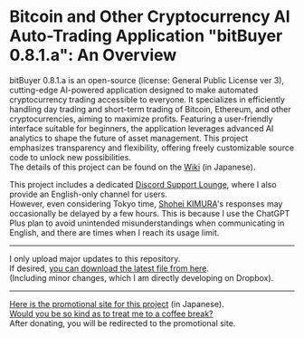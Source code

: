 # Bitcoin and Other Cryptocurrency AI Auto-Trading Application "bitBuyer 0.8.1.a": An Overview
bitBuyer 0.8.1.a is an open-source (license: General Public License ver 3), cutting-edge AI-powered application designed to make automated cryptocurrency trading accessible to everyone. It specializes in efficiently handling day trading and short-term trading of Bitcoin, Ethereum, and other cryptocurrencies, aiming to maximize profits. Featuring a user-friendly interface suitable for beginners, the application leverages advanced AI analytics to shape the future of asset management. This project emphasizes transparency and flexibility, offering freely customizable source code to unlock new possibilities.<br>
The details of this project can be found on the [Wiki](https://github.com/ShoheiKIMURA389/The-Cryptocurrency-Auto-Trading-Application-bitBuyer-0.8.1.a/wiki) (in Japanese).

This project includes a dedicated [Discord Support Lounge](https://discord.gg/Gt2u4ptjGD), where I also provide an English-only channel for users.<br>
However, even considering Tokyo time, [Shohei KIMURA](https://share.evernote.com/note/13987e43-d704-0046-8e37-595bdb942672)'s responses may occasionally be delayed by a few hours. This is because I use the ChatGPT Plus plan to avoid unintended misunderstandings when communicating in English, and there are times when I reach its usage limit.<hr>
I only upload major updates to this repository.<br>
If desired, [you can download the latest file from here](https://www.dropbox.com/scl/fi/cmsxiwgsfurcwrqjkceoy/bitBuyer.py?rlkey=5juwrwnvvppyu097oq7r0ldvh&e=1&dl=0).<br>
(Including minor changes, which I am directly developing on Dropbox).<hr>
[Here is the promotional site for this project](https://coin-clash-lab.com) (in Japanese).<br>
[Would you be so kind as to treat me to a coffee break?](https://www.paypal.com/ncp/payment/94AVNEYF53NCA)<br>
After donating, you will be redirected to the promotional site.

